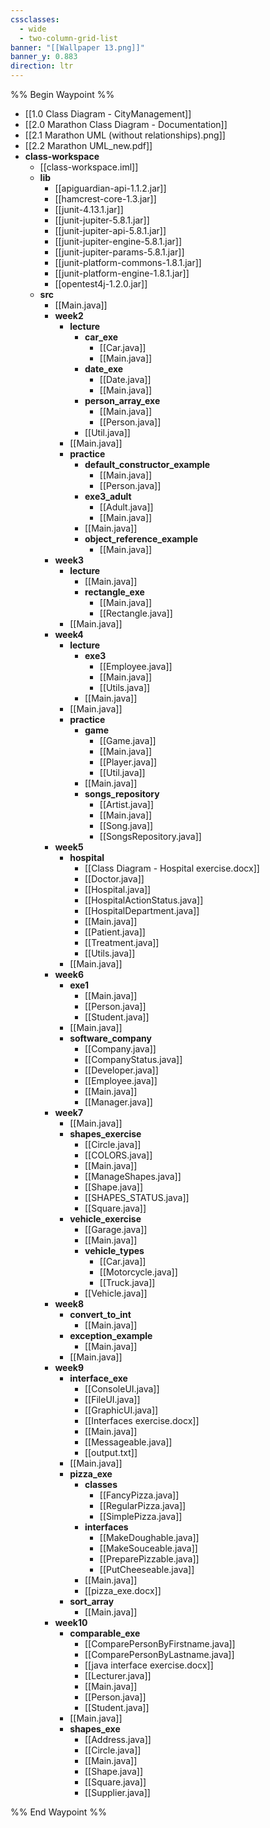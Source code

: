 ```yaml
---
cssclasses:
  - wide
  - two-column-grid-list
banner: "[[Wallpaper 13.png]]"
banner_y: 0.883
direction: ltr
---
```

%% Begin Waypoint %%
- [[1.0 Class Diagram - CityManagement]]
- [[2.0 Marathon Class Diagram - Documentation]]
- [[2.1 Marathon UML (without relationships).png]]
- [[2.2 Marathon UML_new.pdf]]
- **class-workspace**
	- [[class-workspace.iml]]
	- **lib**
		- [[apiguardian-api-1.1.2.jar]]
		- [[hamcrest-core-1.3.jar]]
		- [[junit-4.13.1.jar]]
		- [[junit-jupiter-5.8.1.jar]]
		- [[junit-jupiter-api-5.8.1.jar]]
		- [[junit-jupiter-engine-5.8.1.jar]]
		- [[junit-jupiter-params-5.8.1.jar]]
		- [[junit-platform-commons-1.8.1.jar]]
		- [[junit-platform-engine-1.8.1.jar]]
		- [[opentest4j-1.2.0.jar]]
	- **src**
		- [[Main.java]]
		- **week2**
			- **lecture**
				- **car_exe**
					- [[Car.java]]
					- [[Main.java]]
				- **date_exe**
					- [[Date.java]]
					- [[Main.java]]
				- **person_array_exe**
					- [[Main.java]]
					- [[Person.java]]
				- [[Util.java]]
			- [[Main.java]]
			- **practice**
				- **default_constructor_example**
					- [[Main.java]]
					- [[Person.java]]
				- **exe3_adult**
					- [[Adult.java]]
					- [[Main.java]]
				- [[Main.java]]
				- **object_reference_example**
					- [[Main.java]]
		- **week3**
			- **lecture**
				- [[Main.java]]
				- **rectangle_exe**
					- [[Main.java]]
					- [[Rectangle.java]]
			- [[Main.java]]
		- **week4**
			- **lecture**
				- **exe3**
					- [[Employee.java]]
					- [[Main.java]]
					- [[Utils.java]]
				- [[Main.java]]
			- [[Main.java]]
			- **practice**
				- **game**
					- [[Game.java]]
					- [[Main.java]]
					- [[Player.java]]
					- [[Util.java]]
				- [[Main.java]]
				- **songs_repository**
					- [[Artist.java]]
					- [[Main.java]]
					- [[Song.java]]
					- [[SongsRepository.java]]
		- **week5**
			- **hospital**
				- [[Class Diagram - Hospital exercise.docx]]
				- [[Doctor.java]]
				- [[Hospital.java]]
				- [[HospitalActionStatus.java]]
				- [[HospitalDepartment.java]]
				- [[Main.java]]
				- [[Patient.java]]
				- [[Treatment.java]]
				- [[Utils.java]]
			- [[Main.java]]
		- **week6**
			- **exe1**
				- [[Main.java]]
				- [[Person.java]]
				- [[Student.java]]
			- [[Main.java]]
			- **software_company**
				- [[Company.java]]
				- [[CompanyStatus.java]]
				- [[Developer.java]]
				- [[Employee.java]]
				- [[Main.java]]
				- [[Manager.java]]
		- **week7**
			- [[Main.java]]
			- **shapes_exercise**
				- [[Circle.java]]
				- [[COLORS.java]]
				- [[Main.java]]
				- [[ManageShapes.java]]
				- [[Shape.java]]
				- [[SHAPES_STATUS.java]]
				- [[Square.java]]
			- **vehicle_exercise**
				- [[Garage.java]]
				- [[Main.java]]
				- **vehicle_types**
					- [[Car.java]]
					- [[Motorcycle.java]]
					- [[Truck.java]]
				- [[Vehicle.java]]
		- **week8**
			- **convert_to_int**
				- [[Main.java]]
			- **exception_example**
				- [[Main.java]]
			- [[Main.java]]
		- **week9**
			- **interface_exe**
				- [[ConsoleUI.java]]
				- [[FileUI.java]]
				- [[GraphicUI.java]]
				- [[Interfaces exercise.docx]]
				- [[Main.java]]
				- [[Messageable.java]]
				- [[output.txt]]
			- [[Main.java]]
			- **pizza_exe**
				- **classes**
					- [[FancyPizza.java]]
					- [[RegularPizza.java]]
					- [[SimplePizza.java]]
				- **interfaces**
					- [[MakeDoughable.java]]
					- [[MakeSouceable.java]]
					- [[PreparePizzable.java]]
					- [[PutCheeseable.java]]
				- [[Main.java]]
				- [[pizza_exe.docx]]
			- **sort_array**
				- [[Main.java]]
		- **week10**
			- **comparable_exe**
				- [[ComparePersonByFirstname.java]]
				- [[ComparePersonByLastname.java]]
				- [[java interface exercise.docx]]
				- [[Lecturer.java]]
				- [[Main.java]]
				- [[Person.java]]
				- [[Student.java]]
			- [[Main.java]]
			- **shapes_exe**
				- [[Address.java]]
				- [[Circle.java]]
				- [[Main.java]]
				- [[Shape.java]]
				- [[Square.java]]
				- [[Supplier.java]]

%% End Waypoint %%